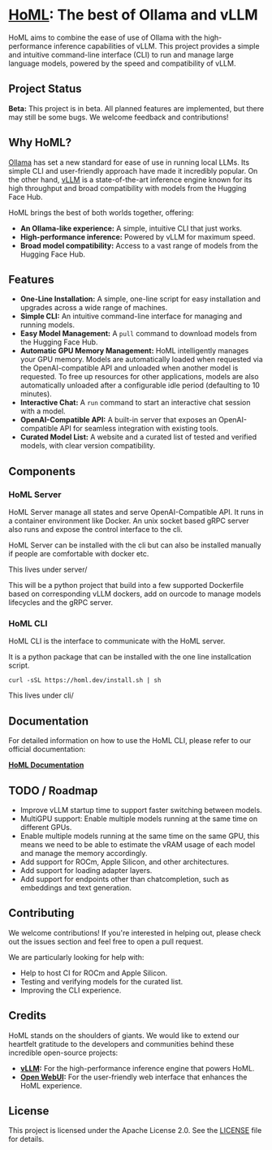 # [HoML](https://homl.dev): The best of Ollama and vLLM

HoML aims to combine the ease of use of Ollama with the high-performance inference capabilities of vLLM. This project provides a simple and intuitive command-line interface (CLI) to run and manage large language models, powered by the speed and compatibility of vLLM.

## Project Status

**Beta:** This project is in beta. All planned features are implemented, but there may still be some bugs. We welcome feedback and contributions!

## Why HoML?

[Ollama](https://ollama.ai/) has set a new standard for ease of use in running local LLMs. Its simple CLI and user-friendly approach have made it incredibly popular. On the other hand, [vLLM](https://github.com/vllm-project/vllm) is a state-of-the-art inference engine known for its high throughput and broad compatibility with models from the Hugging Face Hub.

HoML brings the best of both worlds together, offering:

*   **An Ollama-like experience:** A simple, intuitive CLI that just works.
*   **High-performance inference:** Powered by vLLM for maximum speed.
*   **Broad model compatibility:** Access to a vast range of models from the Hugging Face Hub.

## Features

*   **One-Line Installation:** A simple, one-line script for easy installation and upgrades across a wide range of machines.
*   **Simple CLI:** An intuitive command-line interface for managing and running models.
*   **Easy Model Management:** A `pull` command to download models from the Hugging Face Hub.
*   **Automatic GPU Memory Management:** HoML intelligently manages your GPU memory. Models are automatically loaded when requested via the OpenAI-compatible API and unloaded when another model is requested. To free up resources for other applications, models are also automatically unloaded after a configurable idle period (defaulting to 10 minutes).
*   **Interactive Chat:** A `run` command to start an interactive chat session with a model.
*   **OpenAI-Compatible API:** A built-in server that exposes an OpenAI-compatible API for seamless integration with existing tools.
*   **Curated Model List:** A website and a curated list of tested and verified models, with clear version compatibility.

## Components

### HoML Server
HoML Server manage all states and serve OpenAI-Compatible API. It runs in a container environment like Docker. An unix socket based gRPC server also runs and expose the control interface to the cli.

HoML Server can be installed with the cli but can also be installed manually if people are comfortable with docker etc.

This lives under server/

This will be a python project that build into a few supported Dockerfile based on corresponding vLLM dockers, add on ourcode to manage models lifecycles and the gRPC server.

### HoML CLI
HoML CLI is the interface to communicate with the HoML server.

It is a python package that can be installed with the one line installcation script.

`curl -sSL https://homl.dev/install.sh | sh`

This lives under cli/

## Documentation

For detailed information on how to use the HoML CLI, please refer to our official documentation:

[**HoML Documentation**](https://homl.dev/docs/cli.html)

## TODO / Roadmap
*   Improve vLLM startup time to support faster switching between models.
*   MultiGPU support: Enable multiple models running at the same time on different GPUs.
*   Enable multiple models running at the same time on the same GPU, this means we need to be able to estimate the vRAM usage of each model and manage the memory accordingly.
*   Add support for ROCm, Apple Silicon, and other architectures.
*   Add support for loading adapter layers.
*   Add support for endpoints other than chatcompletion, such as embeddings and text generation.

## Contributing

We welcome contributions! If you're interested in helping out, please check out the issues section and feel free to open a pull request.

We are particularly looking for help with:
*   Help to host CI for ROCm and Apple Silicon.
*   Testing and verifying models for the curated list.
*   Improving the CLI experience.

## Credits

HoML stands on the shoulders of giants. We would like to extend our heartfelt gratitude to the developers and communities behind these incredible open-source projects:

*   **[vLLM](https://github.com/vllm-project/vllm):** For the high-performance inference engine that powers HoML.
*   **[Open WebUI](https://github.com/open-webui/open-webui):** For the user-friendly web interface that enhances the HoML experience.

## License

This project is licensed under the Apache License 2.0. See the [LICENSE](LICENSE) file for details.